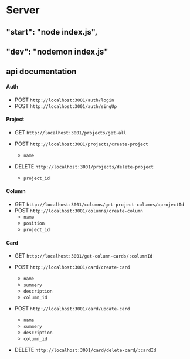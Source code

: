 # Server

## "start": "node index.js",
## "dev": "nodemon index.js"


## api documentation

#### Auth

* POST `http://localhost:3001/auth/login`
* POST `http://localhost:3001/auth/singUp`

#### Project

* GET `http://localhost:3001/projects/get-all`
* POST `http://localhost:3001/projects/create-project`
    - `name`
    
* DELETE `http://localhost:3001/projects/delete-project`
    - `project_id`


#### Column

* GET `http://localhost:3001/columns/get-project-columns/:projectId`
* POST `http://localhost:3001/columns/create-column`
    - `name`
    - `position`
    - `project_id`


#### Card
* GET `http://localhost:3001/get-column-cards/:columnId`
* POST `http://localhost:3001/card/create-card`
  - `name`
  - `summery`
  - `description`
  - `column_id`

* POST `http://localhost:3001/card/update-card`
    - `name`
    - `summery`
    - `description`
    - `column_id`

* DELETE `http://localhost:3001/card/delete-card/:cardId`
